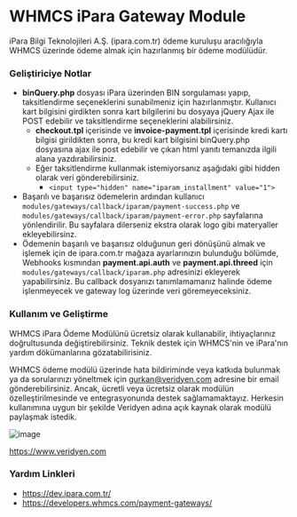 # WHMCS iPara Gateway Module

iPara Bilgi Teknolojileri A.Ş. (ipara.com.tr) ödeme kuruluşu aracılığıyla WHMCS üzerinde ödeme almak için hazırlanmış bir ödeme modülüdür.

### Geliştiriciye Notlar

- **binQuery.php** dosyası iPara üzerinden BIN sorgulaması yapıp, taksitlendirme seçeneklerini sunabilmeniz için hazırlanmıştır. Kullanıcı kart bilgisini girdikten sonra kart bilgilerini bu dosyaya jQuery Ajax ile POST edebilir ve taksitlendirme seçeneklerini alabilirsiniz.
  - **checkout.tpl** içerisinde ve **invoice-payment.tpl** içerisinde kredi kartı bilgisi girildikten sonra, bu kredi kart bilgisini binQuery.php dosyasına ajax ile post edebilir ve çıkan html yanıtı temanızda ilgili alana yazdırabilirsiniz.
  - Eğer taksitlendirme kullanmak istemiyorsanız aşağıdaki gibi hidden olarak veri gönderebilirsiniz.
    - `<input type="hidden" name="iparam_installment" value="1">`
- Başarılı ve başarısız ödemelerin ardından kullanıcı `modules/gateways/callback/iparam/payment-success.php` ve `modules/gateways/callback/iparam/payment-error.php` sayfalarına yönlendirilir. Bu sayfalara dilerseniz ekstra olarak logo gibi materyaller ekleyebilirsinz.
- Ödemenin başarılı ve başarısız olduğunun geri dönüşünü almak ve işlemek için de ipara.com.tr mağaza ayarlarınızın bulunduğu bölümde, Webhooks kısmından **payment.api.auth** ve **payment.api.threed** için `modules/gateways/callback/iparam.php` adresinizi ekleyerek yapabilirsiniz. Bu callback dosyanızı tanımlamamanız halinde ödeme işlenmeyecek ve gateway log üzerinde veri göremeyeceksiniz.

### Kullanım ve Geliştirme

WHMCS iPara Ödeme Modülünü ücretsiz olarak kullanabilir, ihtiyaçlarınız doğrultusunda değiştirebilirsiniz. Teknik destek için WHMCS'nin ve iPara'nın yardım dökümanlarına gözatabilirisiniz.

WHMCS ödeme modülü üzerinde hata bildiriminde veya katkıda bulunmak ya da sorularınızı yöneltmek için gurkan@veridyen.com adresine bir email gönderebilirsiniz. Ancak, ücretli veya ücretsiz olarak modülün özelleştirilmesinde ve entegrasyonunda destek sağlamamaktayız. Herkesin kullanımına uygun bir şekilde Veridyen adına açık kaynak olarak modülü paylaşmak istedik.

![image](https://github.com/gurkanbicer/ipara-whmcs/assets/5042349/5dd03e8b-b7db-41a5-a62d-c95101df6653)

https://www.veridyen.com

### Yardım Linkleri

- https://dev.ipara.com.tr/
- https://developers.whmcs.com/payment-gateways/
